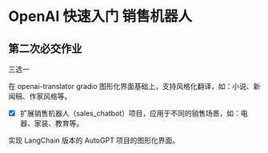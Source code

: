 # OpenAI 快速入门 销售机器人

## 第二次必交作业

三选一

在 openai-translator gradio 图形化界面基础上，支持风格化翻译，如：小说、新闻稿、作家风格等。

- [x] 扩展销售机器人（sales_chatbot）项目，应用于不同的销售场景，如：电器、家装、教育等。

实现 LangChain 版本的 AutoGPT 项目的图形化界面。

